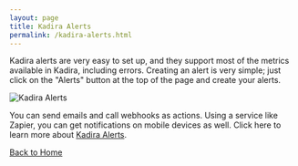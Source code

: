 ```yaml
---
layout: page
title: Kadira Alerts
permalink: /kadira-alerts.html
---
```


Kadira alerts are very easy to set up, and they support most of the metrics available in Kadira, including errors. Creating an alert is very simple; just click on the "Alerts" button at the top of the page and create your alerts.

![Kadira Alerts](images/screenshots/kadira-alerts.png)

You can send emails and call webhooks as actions. Using a service like Zapier, you can get notifications on mobile devices as well. Click here to learn more about [Kadira Alerts](blog/stay-alert-with-your-meteor-app/).

[Back to Home](/)
